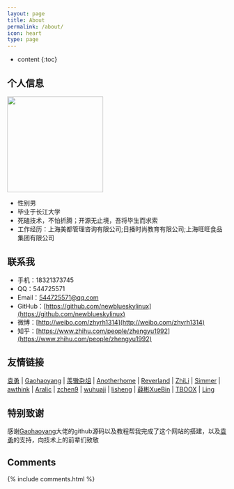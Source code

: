 ```yaml
---
layout: page
title: About
permalink: /about/
icon: heart
type: page
---
```


* content
{:toc}

## 个人信息

<img src="http://newbluesky.top/img/2cun.jpg" width="220px">

* 性别男
* 毕业于长江大学
* 死磕技术，不怕折腾；开源无止境，吾将毕生而求索
* 工作经历：上海美都管理咨询有限公司;日播时尚教育有限公司;上海旺旺食品集团有限公司

## 联系我
* 手机：18321373745
* QQ：544725571
* Email：544725571@qq.com
* GitHub：[https://github.com/newblueskylinux](https://github.com/newblueskylinux)
* 微博：[http://weibo.com/zhyrh1314](http://weibo.com/zhyrh1314)
* 知乎：[https://www.zhihu.com/people/zhengyu1992](https://www.zhihu.com/people/zhengyu1992)

## 友情链接

 [袁勇](http://blog.pythoner.world/) \| [Gaohaoyang](https://gaohaoyang.github.io) \| [羡辙杂俎](http://zhangwenli.com/blog) \| [Anotherhome](https://www.anotherhome.net) \| [Reverland](http://reverland.org/) \| [ZhiLi](http://lizhipower.github.io/) \| [Simmer](http://simmer-jun.github.io/) \| [awthink](http://awthink.net/) \| [Aralic](http://aralic.github.io/) \| [zchen9](http://www.chen9.info/) \| [wuhuaji](http://wuhuaji.me/) \| [lisheng](http://www.lishengcn.cn/) \| [薛彬XueBin](http://axuebin.com/blog/) \| [TBOOX](http://www.tboox.org/cn/) \|  [Ling](http://linglinyp.com/)

## 特别致谢

感谢[Gaohaoyang](https://gaohaoyang.github.io)大佬的github源码以及教程帮我完成了这个网站的搭建，以及[袁勇](http://blog.pythoner.world/)的支持，向技术上的前辈们致敬

## Comments

{% include comments.html %}
